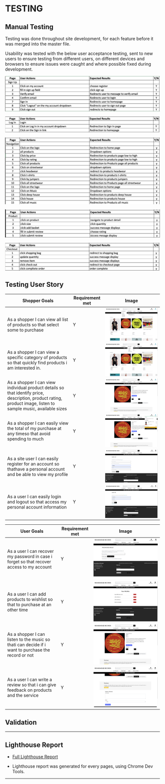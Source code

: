 # TESTING

## Manual Testing

Testing was done throughout site development, for each feature before it was merged into the master file.

Usability was tested with the below user acceptance testing, sent to new users to ensure testing from different users, on different devices and browsers to ensure issues were caught and where possible fixed during development.

![Sign Up](documentation/signup.png)

![Login](documentation/login.png)

![Navigation](documentation/navigation.png)

![Product](documentation/product.png)

![Checkout](documentation/checkout.png)


## Testing User Story

| Shopper Goals | Requirement met | Image |
| ------------------------- | --------------- | ----- |
| As a shopper I can view all list of products so that select some to purchase | Y | ![Products](documentation/user-1.png) |
| As a shopper I can view a specific category of products so that quickly find products i am interested in. | Y | ![Products](documentation/user-2.png) |
| As a shopper I can view individual product details so that identify price, description, product rating, product image, listen to sample music, available sizes | Y | ![Product Detail](documentation/user-3.png) |
|As a shopper I can easily view the total of my purchase at any timeso that avoid spending to much | Y | ![Checkout Total](documentation/user-4.png) 
| As a site user I can easily register for an account so thathave a personal account and be able to view my profile | Y | ![Signup Page](documentation/user-5.png) |
| As a user I can easily login and logout so that access my personal account information | Y | ![login logout](documentation/user-6.png) |

| User Goals    | Requirement met | Image |
| ------------------------- | --------------- | ----- |
| As a user I can recover my password in case i forget so that recover access to my account | Y | ![Login Page](documentation/user-7.png) |
| As a user I can add products to wishlist so that to purchase at an other time | Y | ![Whishlist](documentation/user-10.png) |
| As a shopper I can listen to the music so thati can decide if i want to purchase the record or not | Y | ![Product detail](documentation/user-11.png) |
| As a user I can write a review so that i can give feedback on products and the service | Y | ![Product reviews](documentation/user-12.png) |


## Validation
---

## Lighthouse Report

- [Full Lighthouse Report](documentation/lighthouse-test.png)

- Lighthouse report was generated for every pages, using Chrome Dev Tools.

---
